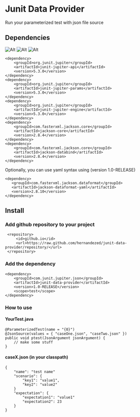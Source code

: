 # Junit Data Provider
Run your parameterized test with json file source

## Dependencies
![Alt](https://img.shields.io/badge/Jdk-+1.8.0-orange.svg?style=flat)
![Alt](https://img.shields.io/badge/Junit-5-green.svg?style=flat)
![Alt](https://img.shields.io/badge/Jackson-+2.8-blue.svg?style=flat)

~~~~
<dependency>
    <groupId>org.junit.jupiter</groupId>
    <artifactId>junit-jupiter-api</artifactId>
    <version>5.3.0</version>
</dependency>
<dependency>
    <groupId>org.junit.jupiter</groupId>
    <artifactId>junit-jupiter-params</artifactId>
    <version>5.3.0</version>
</dependency>
<dependency>
    <groupId>org.junit.jupiter</groupId>
    <artifactId>junit-jupiter-engine</artifactId>
    <version>5.3.0</version>
</dependency>
<dependency>
    <groupId>com.fasterxml.jackson.core</groupId>
    <artifactId>jackson-core</artifactId>
    <version>2.8.4</version>
</dependency>
<dependency>
    <groupId>com.fasterxml.jackson.core</groupId>
    <artifactId>jackson-databind</artifactId>
    <version>2.8.4</version>
</dependency>
~~~~

Optionally, you can use yaml syntax using (version 1.0-RELEASE)
~~~~
<dependency>
   <groupId>com.fasterxml.jackson.dataformat</groupId>
   <artifactId>jackson-dataformat-yaml</artifactId>
   <version>2.8.10</version>
</dependency>
~~~~
## Install
### Add github repository to your project
~~~~
 <repository>
     <id>github.io</id>
     <url>https://raw.github.com/hernandezed/junit-data-provider/repository/</url>
 </repository>
~~~~
### Add the dependency
~~~~
<dependency>
    <groupId>com.junit.jupiter.json</groupId>
    <artifactId>junit-data-provider</artifactId>
    <version>1.0-RELEASE</version>
    <scope>test</scope>
</dependency>
~~~~

### How to use

#### YourTest.java
~~~~
@ParameterizedTest(name = "{0}")
@JsonSource(values = { "caseOne.json", "caseTwo.json" })
public void ptest(JsonArgument jsonArgument) {
    // make some stuff
}
~~~~

#### caseX.json (in your classpath)
~~~~
{
    "name": "test name"
    "scenario": {
        "key1": "value1",
        "key2": "value2"
    }
    "expectation": {
        "expectation1": "value1"
        "expectation2": 23
    }
}
~~~~
